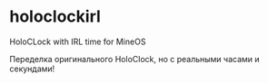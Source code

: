 # holoclockirl
HoloCLock with IRL time for MineOS

Переделка оригинального HoloClock, но с реальными часами и секундами!
